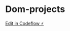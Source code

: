 # Dom-projects

[Edit in Codeflow ⚡️](https://stackblitz.com/~/github.com/AshishSingh82103/Dom-projects)